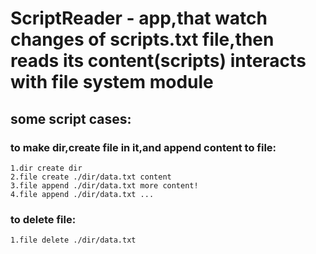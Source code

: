 # ScriptReader - app,that watch changes of scripts.txt file,then reads its content(scripts) interacts with file system module
## some script cases:
### to make dir,create file in it,and append content to file:
    1.dir create dir
    2.file create ./dir/data.txt content
    3.file append ./dir/data.txt more content!
    4.file append ./dir/data.txt ...
### to delete file:
    1.file delete ./dir/data.txt